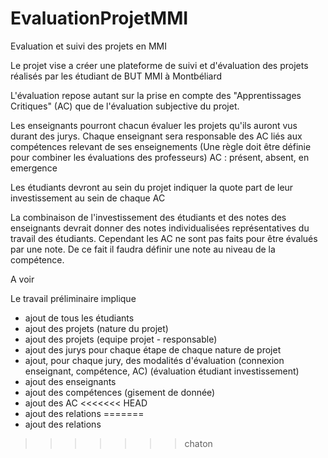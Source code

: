 # EvaluationProjetMMI
Evaluation et suivi des projets en MMI

Le projet vise a créer une plateforme de suivi et d'évaluation des projets réalisés par les étudiant de BUT MMI à Montbéliard

L'évaluation repose autant sur la prise en compte des "Apprentissages Critiques" (AC) que de l'évaluation subjective du projet.

Les enseignants pourront chacun évaluer les projets qu'ils auront vus durant des jurys. Chaque enseignant sera responsable des AC liés aux compétences relevant de ses enseignements
(Une règle doit être définie pour combiner les évaluations des professeurs)
AC : présent, absent, en emergence

Les étudiants devront au sein du projet indiquer la quote part de leur investissement au sein de chaque AC 

La combinaison de l'investissement des étudiants et des notes des enseignants devrait donner des notes individualisées représentatives du travail des étudiants.
Cependant les AC ne sont pas faits pour être évalués par une note. De ce fait il faudra définir une note au niveau de la compétence.

A voir

Le travail préliminaire implique
- ajout de tous les étudiants
- ajout des projets (nature du projet)
- ajout des projets (equipe projet - responsable)
- ajout des jurys pour chaque étape de chaque nature de projet
- ajout, pour chaque jury, des modalités d'évaluation (connexion enseignant, compétence, AC) (évaluation étudiant investissement)
- ajout des enseignants
- ajout des compétences (gisement de donnée)
- ajout des AC
<<<<<<< HEAD
- ajout des relations
=======
- ajout des relations

>>>>>>> chaton


